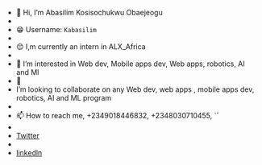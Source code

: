 - 👋 Hi, I’m Abasilim Kosisochukwu Obaejeogu
- 
- 😁 Username: ``Kabasilim``
- 
- 😊 I,m currently an intern in ALX_Africa
- 
- 👀 I’m interested in Web dev, Mobile apps dev, Web apps, robotics, AI and Ml
- 💞️
-  I’m looking to collaborate on any Web dev, web apps , mobile apps dev, robotics, AI and ML program
-  
- 📫 How to reach me, +2349018446832, +2348030710455, ``
- 
- [Twitter](https://twitter.com/Abasilim_Odogwu)
- 
- [linkedln](www.linkedin.com/in/kosisochukwu-abasilim)

<!---
kabasilim/kabasilim is a ✨ special ✨ repository because its `README.md` (this file) appears on your GitHub profile.
You can click the Preview link to take a look at your changes.
--->
